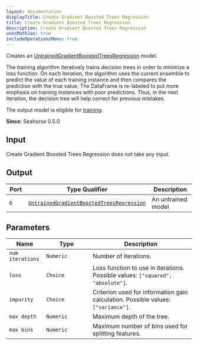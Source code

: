 ```yaml
---
layout: documentation
displayTitle: Create Gradient Boosted Trees Regression
title: Create Gradient Boosted Trees Regression
description: Create Gradient Boosted Trees Regression
usesMathJax: true
includeOperationsMenu: true
---
```


Creates an [UntrainedGradientBoostedTreesRegression](../classes/untrained_gradient_boosted_trees_regression.html) model.

The training algorithm iteratively trains decision trees in order to minimize a loss function.
On each iteration, the algorithm uses the current ensemble to predict the value of each training
instance and then compares the prediction with the true value. The DataFrame is re-labeled to put
more emphasis on training instances with poor predictions. Thus, in the next iteration, the decision
tree will help correct for previous mistakes.

The output model is eligible for [training](train_regressor.html).

**Since**: Seahorse 0.5.0

## Input

Create Gradient Boosted Trees Regression does not take any input.

## Output

<table>
  <thead>
    <tr>
      <th style="width:20%">Port</th>
      <th style="width:25%">Type Qualifier</th>
      <th style="width:55%">Description</th>
    </tr>
  </thead>
  <tbody>
    <tr>
      <td>
        <code>0</code>
      </td>
      <td>
        <code><a href="../classes/untrained_gradient_boosted_trees_regression.html">UntrainedGradientBoostedTreesRegression</a></code>
      </td>
      <td>An untrained model</td>
    </tr>
  </tbody>
</table>

## Parameters

<table class="table">
  <thead>
    <tr>
      <th style="width:20%">Name</th>
      <th style="width:25%">Type</th>
      <th style="width:55%">Description</th>
    </tr>
  </thead>
  <tbody>
    <tr>
      <td><code>num iterations</code></td>
      <td><code>Numeric</code></td>
      <td>Number of iterations.</td>
    </tr>
    <tr>
      <td><code>loss</code></td>
      <td><code>Choice</code></td>
      <td>Loss function to use in iterations.
      Possible values: <code>["squared", "absolute"]</code>.</td>
    </tr>
    <tr>
      <td><code>impurity</code></td>
      <td><code>Choice</code></td>
      <td>Criterion used for information gain calculation.
      Possible values: <code>["variance"]</code>.</td>
    </tr>
    <tr>
      <td><code>max depth</code></td>
      <td><code>Numeric</code></td>
      <td>Maximum depth of the tree.</td>
    </tr>
    <tr>
      <td><code>max bins</code></td>
      <td><code>Numeric</code></td>
      <td>Maximum number of bins used for splitting features.</td>
    </tr>
  </tbody>
</table>
